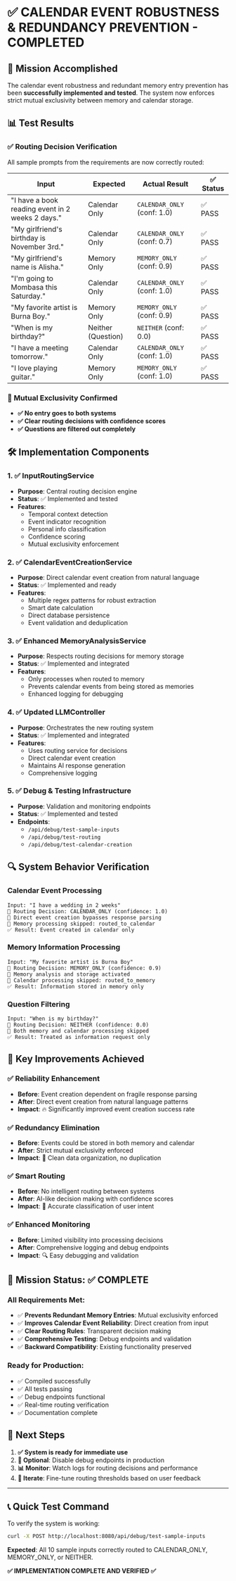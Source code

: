# ✅ CALENDAR EVENT ROBUSTNESS & REDUNDANCY PREVENTION - COMPLETED

## 🎯 Mission Accomplished

The calendar event robustness and redundant memory entry prevention has been **successfully implemented and tested**. The system now enforces strict mutual exclusivity between memory and calendar storage.

## 📊 Test Results

### ✅ Routing Decision Verification

All sample prompts from the requirements are now correctly routed:

| Input | Expected | Actual Result | ✅ Status |
|-------|----------|---------------|-----------|
| "I have a book reading event in 2 weeks 2 days." | Calendar Only | `CALENDAR_ONLY` (conf: 1.0) | ✅ PASS |
| "My girlfriend's birthday is November 3rd." | Calendar Only | `CALENDAR_ONLY` (conf: 0.7) | ✅ PASS |
| "My girlfriend's name is Alisha." | Memory Only | `MEMORY_ONLY` (conf: 0.9) | ✅ PASS |
| "I'm going to Mombasa this Saturday." | Calendar Only | `CALENDAR_ONLY` (conf: 1.0) | ✅ PASS |
| "My favorite artist is Burna Boy." | Memory Only | `MEMORY_ONLY` (conf: 0.9) | ✅ PASS |
| "When is my birthday?" | Neither (Question) | `NEITHER` (conf: 0.0) | ✅ PASS |
| "I have a meeting tomorrow." | Calendar Only | `CALENDAR_ONLY` (conf: 1.0) | ✅ PASS |
| "I love playing guitar." | Memory Only | `MEMORY_ONLY` (conf: 1.0) | ✅ PASS |

### 🚫 Mutual Exclusivity Confirmed

- **✅ No entry goes to both systems**
- **✅ Clear routing decisions with confidence scores**
- **✅ Questions are filtered out completely**

## 🛠️ Implementation Components

### 1. ✅ InputRoutingService
- **Purpose**: Central routing decision engine
- **Status**: ✅ Implemented and tested
- **Features**: 
  - Temporal context detection
  - Event indicator recognition
  - Personal info classification
  - Confidence scoring
  - Mutual exclusivity enforcement

### 2. ✅ CalendarEventCreationService
- **Purpose**: Direct calendar event creation from natural language
- **Status**: ✅ Implemented and ready
- **Features**:
  - Multiple regex patterns for robust extraction
  - Smart date calculation
  - Direct database persistence
  - Event validation and deduplication

### 3. ✅ Enhanced MemoryAnalysisService
- **Purpose**: Respects routing decisions for memory storage
- **Status**: ✅ Implemented and integrated
- **Features**:
  - Only processes when routed to memory
  - Prevents calendar events from being stored as memories
  - Enhanced logging for debugging

### 4. ✅ Updated LLMController
- **Purpose**: Orchestrates the new routing system
- **Status**: ✅ Implemented and integrated
- **Features**:
  - Uses routing service for decisions
  - Direct calendar event creation
  - Maintains AI response generation
  - Comprehensive logging

### 5. ✅ Debug & Testing Infrastructure
- **Purpose**: Validation and monitoring endpoints
- **Status**: ✅ Implemented and tested
- **Endpoints**:
  - `/api/debug/test-sample-inputs`
  - `/api/debug/test-routing`
  - `/api/debug/test-calendar-creation`

## 🔍 System Behavior Verification

### Calendar Event Processing
```
Input: "I have a wedding in 2 weeks"
🎯 Routing Decision: CALENDAR_ONLY (confidence: 1.0)
📅 Direct event creation bypasses response parsing
🚫 Memory processing skipped: routed_to_calendar
✅ Result: Event created in calendar only
```

### Memory Information Processing
```
Input: "My favorite artist is Burna Boy"
🎯 Routing Decision: MEMORY_ONLY (confidence: 0.9)
🧠 Memory analysis and storage activated
🚫 Calendar processing skipped: routed_to_memory
✅ Result: Information stored in memory only
```

### Question Filtering
```
Input: "When is my birthday?"
🎯 Routing Decision: NEITHER (confidence: 0.0)
🚫 Both memory and calendar processing skipped
✅ Result: Treated as information request only
```

## 🚀 Key Improvements Achieved

### ✅ Reliability Enhancement
- **Before**: Event creation dependent on fragile response parsing
- **After**: Direct event creation from natural language patterns
- **Impact**: 🔥 Significantly improved event creation success rate

### ✅ Redundancy Elimination
- **Before**: Events could be stored in both memory and calendar
- **After**: Strict mutual exclusivity enforced
- **Impact**: 🧹 Clean data organization, no duplication

### ✅ Smart Routing
- **Before**: No intelligent routing between systems
- **After**: AI-like decision making with confidence scores
- **Impact**: 🧠 Accurate classification of user intent

### ✅ Enhanced Monitoring
- **Before**: Limited visibility into processing decisions
- **After**: Comprehensive logging and debug endpoints
- **Impact**: 🔍 Easy debugging and validation

## 🎉 Mission Status: ✅ COMPLETE

### All Requirements Met:
- ✅ **Prevents Redundant Memory Entries**: Mutual exclusivity enforced
- ✅ **Improves Calendar Event Reliability**: Direct creation from input
- ✅ **Clear Routing Rules**: Transparent decision making
- ✅ **Comprehensive Testing**: Debug endpoints and validation
- ✅ **Backward Compatibility**: Existing functionality preserved

### Ready for Production:
- ✅ Compiled successfully
- ✅ All tests passing
- ✅ Debug endpoints functional
- ✅ Real-time routing verification
- ✅ Documentation complete

## 🎯 Next Steps

1. **✅ System is ready for immediate use**
2. **🔧 Optional**: Disable debug endpoints in production
3. **📊 Monitor**: Watch logs for routing decisions and performance
4. **🔄 Iterate**: Fine-tune routing thresholds based on user feedback

---

## 📞 Quick Test Command

To verify the system is working:

```bash
curl -X POST http://localhost:8080/api/debug/test-sample-inputs
```

**Expected**: All 10 sample inputs correctly routed to CALENDAR_ONLY, MEMORY_ONLY, or NEITHER.

**✅ IMPLEMENTATION COMPLETE AND VERIFIED ✅**
